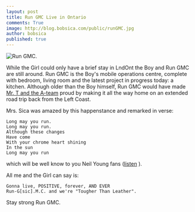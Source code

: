 ```yaml
---
layout: post
title: Run GMC Live in Ontario
comments: True
image: http://blog.bobsica.com/public/runGMC.jpg
author: bobsica
published: true
---
```


![Run GMC.](http://bobsica.com/public/runGMC.jpg "Run GMC.")

While the Girl could only have a brief stay in LndOnt the Boy and Run GMC are still around. Run GMC is the Boy's mobile operations centre, complete with bedroom, living room and the latest project in progress today: a kitchen. Although older than the Boy himself, Run GMC would have made [Mr. T and the A-team](https://en.wikipedia.org/wiki/The_A-Team "!w the a team - Google Search") proud by making it all the way home on an extended road trip back from the Left Coast.

Mrs. Sica was amazed by this happenstance and remarked in verse:

    Long may you run.
    Long may you run.
    Although these changes
    Have come
    With your chrome heart shining
    In the sun
    Long may you run
   
   which will be well know to you Neil Young fans ([listen](musics://itunes.apple.com/mx/album/long-may-you-run/id306292060?l=en "long may you run itunes - Google Search") ).
   
   All me and the Girl can say is:
   
    Gonna live, POSITIVE, forever, AND EVER
    Run-G[sic].M.C. and we're "Tougher Than Leather".
    
   
   Stay strong Run GMC.


